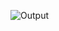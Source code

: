 ![Output](https://user-images.githubusercontent.com/56962807/136212721-b7aee1b0-d060-45f6-8e94-6483f4806d92.png)
